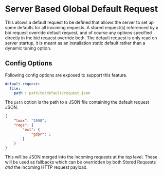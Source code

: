 # Server Based Global Default Request

This allows a default request to be defined that allows the server to set up some defaults for all incoming 
requests. A stored request(s) referenced by a bid request override default request, and of course any options specified 
directly in the bid request override both. The default request is only read on server startup, it is meant as an 
installation static default rather than a dynamic tuning option.

## Config Options

Following config options are exposed to support this feature.
```yaml
default-request:
  file:
    path : path/to/default/request.json
```

The `path` option is the path to a JSON file containing the default request JSON.
```json
{
    "tmax": "2000",
    "regs": {
        "ext": {
            "gdpr": 1
        }
    }
}
```
This will be JSON merged into the incoming requests at the top level. These will be used as fallbacks which can be 
overridden by both Stored Requests _and_ the incoming HTTP request payload.
